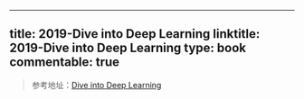 
---
title: 2019-Dive into Deep Learning
linktitle: 2019-Dive into Deep Learning
type: book
commentable: true
---

> 参考地址：[Dive into Deep Learning](https://d2l.ai/d2l-en.pdf)

    